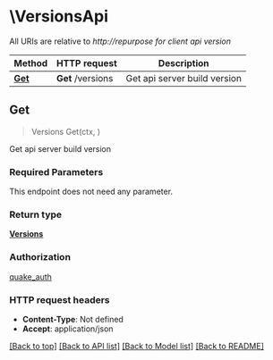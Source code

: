 # \VersionsApi

All URIs are relative to *http://repurpose for client api version*

Method | HTTP request | Description
------------- | ------------- | -------------
[**Get**](VersionsApi.md#Get) | **Get** /versions | Get api server build version



## Get

> Versions Get(ctx, )

Get api server build version

### Required Parameters

This endpoint does not need any parameter.

### Return type

[**Versions**](Versions.md)

### Authorization

[quake_auth](../README.md#quake_auth)

### HTTP request headers

- **Content-Type**: Not defined
- **Accept**: application/json

[[Back to top]](#) [[Back to API list]](../README.md#documentation-for-api-endpoints)
[[Back to Model list]](../README.md#documentation-for-models)
[[Back to README]](../README.md)

